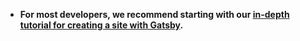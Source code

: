 - **For most developers, we recommend starting with our [in-depth tutorial for creating a site with Gatsby](https://www.gatsbyjs.com/tutorial/).**
